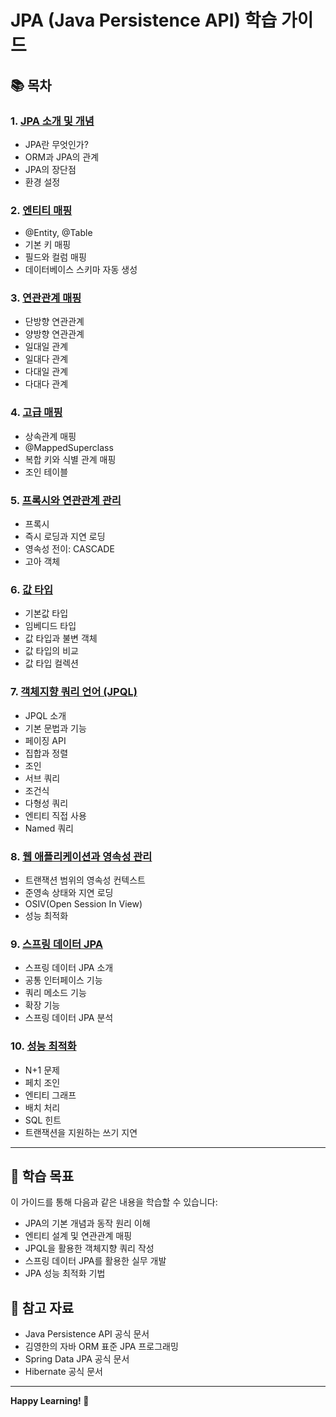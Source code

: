 # JPA (Java Persistence API) 학습 가이드

## 📚 목차

### 1. [JPA 소개 및 개념](./01-jpa-introduction.md)
- JPA란 무엇인가?
- ORM과 JPA의 관계
- JPA의 장단점
- 환경 설정

### 2. [엔티티 매핑](./02-entity-mapping.md)
- @Entity, @Table
- 기본 키 매핑
- 필드와 컬럼 매핑
- 데이터베이스 스키마 자동 생성

### 3. [연관관계 매핑](./03-association-mapping.md)
- 단방향 연관관계
- 양방향 연관관계
- 일대일 관계
- 일대다 관계
- 다대일 관계
- 다대다 관계

### 4. [고급 매핑](./04-advanced-mapping.md)
- 상속관계 매핑
- @MappedSuperclass
- 복합 키와 식별 관계 매핑
- 조인 테이블

### 5. [프록시와 연관관계 관리](./05-proxy-and-lazy-loading.md)
- 프록시
- 즉시 로딩과 지연 로딩
- 영속성 전이: CASCADE
- 고아 객체

### 6. [값 타입](./06-value-types.md)
- 기본값 타입
- 임베디드 타입
- 값 타입과 불변 객체
- 값 타입의 비교
- 값 타입 컬렉션

### 7. [객체지향 쿼리 언어 (JPQL)](./07-jpql.md)
- JPQL 소개
- 기본 문법과 기능
- 페이징 API
- 집합과 정렬
- 조인
- 서브 쿼리
- 조건식
- 다형성 쿼리
- 엔티티 직접 사용
- Named 쿼리

### 8. [웹 애플리케이션과 영속성 관리](./08-web-application-persistence.md)
- 트랜잭션 범위의 영속성 컨텍스트
- 준영속 상태와 지연 로딩
- OSIV(Open Session In View)
- 성능 최적화

### 9. [스프링 데이터 JPA](./09-spring-data-jpa.md)
- 스프링 데이터 JPA 소개
- 공통 인터페이스 기능
- 쿼리 메소드 기능
- 확장 기능
- 스프링 데이터 JPA 분석

### 10. [성능 최적화](./10-performance-optimization.md)
- N+1 문제
- 페치 조인
- 엔티티 그래프
- 배치 처리
- SQL 힌트
- 트랜잭션을 지원하는 쓰기 지연

---

## 🎯 학습 목표

이 가이드를 통해 다음과 같은 내용을 학습할 수 있습니다:

- JPA의 기본 개념과 동작 원리 이해
- 엔티티 설계 및 연관관계 매핑
- JPQL을 활용한 객체지향 쿼리 작성
- 스프링 데이터 JPA를 활용한 실무 개발
- JPA 성능 최적화 기법

## 📖 참고 자료

- Java Persistence API 공식 문서
- 김영한의 자바 ORM 표준 JPA 프로그래밍
- Spring Data JPA 공식 문서
- Hibernate 공식 문서

---

**Happy Learning! 🚀**